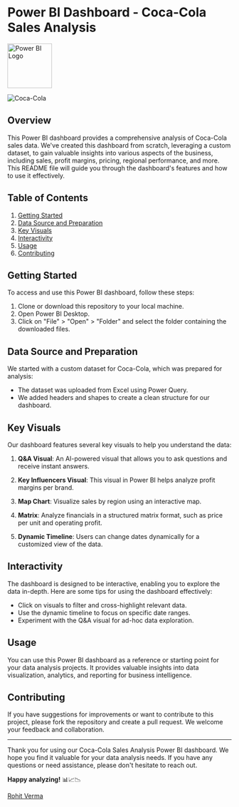 # Power BI Dashboard - Coca-Cola Sales Analysis 

<img src="https://th.bing.com/th/id/OIP.-1EcxIPmskk6iUzVCeWAuQHaHa?pid=ImgDet&rs=1" alt="Power BI Logo" width="100">

![Coca-Cola](https://img.shields.io/badge/Coca--Cola-Sales%20Analysis-red)
## Overview

This Power BI dashboard provides a comprehensive analysis of Coca-Cola sales data. We've created this dashboard from scratch, leveraging a custom dataset, to gain valuable insights into various aspects of the business, including sales, profit margins, pricing, regional performance, and more. This README file will guide you through the dashboard's features and how to use it effectively.

## Table of Contents

1. [Getting Started](#getting-started)
2. [Data Source and Preparation](https://github.com/RohitVerma0021/Coca-Cola-Sales-Dashboard/blob/main/Power%20BI%20Dataset%20vF.xlsx)
3. [Key Visuals](#key-visuals)
4. [Interactivity](#interactivity)
5. [Usage](#usage)
6. [Contributing](https://www.linkedin.com/in/rohit-verma-3094b8224/)

## Getting Started

To access and use this Power BI dashboard, follow these steps:

1. Clone or download this repository to your local machine.
2. Open Power BI Desktop.
3. Click on "File" > "Open" > "Folder" and select the folder containing the downloaded files.

## Data Source and Preparation

We started with a custom dataset for Coca-Cola, which was prepared for analysis:

- The dataset was uploaded from Excel using Power Query.
- We added headers and shapes to create a clean structure for our dashboard.

## Key Visuals

Our dashboard features several key visuals to help you understand the data:

1. **Q&A Visual**: An AI-powered visual that allows you to ask questions and receive instant answers.

2. **Key Influencers Visual**: This visual in Power BI helps analyze profit margins per brand.

3. **Map Chart**: Visualize sales by region using an interactive map.

4. **Matrix**: Analyze financials in a structured matrix format, such as price per unit and operating profit.

5. **Dynamic Timeline**: Users can change dates dynamically for a customized view of the data.

## Interactivity

The dashboard is designed to be interactive, enabling you to explore the data in-depth. Here are some tips for using the dashboard effectively:

- Click on visuals to filter and cross-highlight relevant data.
- Use the dynamic timeline to focus on specific date ranges.
- Experiment with the Q&A visual for ad-hoc data exploration.

## Usage

You can use this Power BI dashboard as a reference or starting point for your data analysis projects. It provides valuable insights into data visualization, analytics, and reporting for business intelligence.

## Contributing

If you have suggestions for improvements or want to contribute to this project, please fork the repository and create a pull request. We welcome your feedback and collaboration.


---

Thank you for using our Coca-Cola Sales Analysis Power BI dashboard. We hope you find it valuable for your data analysis needs. If you have any questions or need assistance, please don't hesitate to reach out.

**Happy analyzing!** 📊📈📉

[Rohit Verma](https://www.linkedin.com/in/rohit-verma-3094b8224/)
